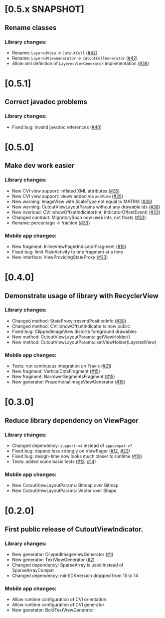 # [0.5.x SNAPSHOT]
## Rename classes

### Library changes:
* Rename: `LayeredView` -> `CutoutCell` ([#42])
* Rename: `LayeredViewGenerator` -> `CutoutCellGenerator` ([#42])
* Allow xml definition of `LayeredViewGenerator` implementation ([#38])

# [0.5.1]
## Correct javadoc problems

### Library changes:
* Fixed bug: invalid javadoc references ([#40])

# [0.5.0]
## Make dev work easier

### Library changes:
* New CVI view support: inflated XML attributes ([#35])
* New CVI view support: views added via `addView` ([#35])
* New warning: ImageView with ScaleType not equal to MATRIX ([#36])
* New warning: CutoutViewLayoutParams without any drawable ids ([#36])
* New overload: CVI::showOffsetIndicator(int, IndicatorOffsetEvent) ([#33])
* Changed contract: MigratorySpan now uses ints, not floats ([#33])
* Rename: percentage -> fraction ([#33])

### Mobile app changes:
* New fragment: InlineViewPagerIndicatorFragment ([#15])
* Fixed bug: limit PlainActivity to one fragment at a time
* New interface: ViewProvidingStateProxy ([#33])

# [0.4.0]
## Demonstrate usage of library with RecyclerView

### Library changes:
* Changed method: StateProxy::resendPositionInfo ([#30])
* Changed method: CVI::showOffsetIndicator is now public
* Fixed bug: ClippedImageView distorts foreground drawables
* New method: CutoutViewLayoutParams::getViewHolder()
* New method: CutoutViewLayoutParams::setViewHolder(LayeredView)

### Mobile app changes:
* Tests: run continuous integration on Travis ([#21])
* New fragment: VerticalDotsFragment ([#15])
* New fragment: NarrowerSegmentsFragment ([#15])
* New generator: ProportionalImageViewGenerator ([#15])

# [0.3.0]
## Reduce library dependency on ViewPager

### Library changes:
* Changed dependency: `support-v4` instead of `appcompat-v7`
* Fixed bug: depend less strongly on ViewPager ([#12], [#22])
* Fixed bug: design-time now looks much closer to runtime ([#10])
* Tests: added some basic tests ([#13], [#14])

### Mobile app changes:
* New CutoutViewLayoutParams: Bitmap over Bitmap
* New CutoutViewLayoutParams: Vector over Shape


# [0.2.0]
## First public release of CutoutViewIndicator.

### Library changes:
* New generator: ClippedImageViewGenerator ([#1])
* New generator: TextViewGenerator ([#2])
* Changed dependency: SparseArray is used instead of SparseArrayCompat
* Changed dependency: minSDKVersion dropped from 15 to 14

### Mobile app changes:
* Allow runtime configuration of CVI orientation
* Allow runtime configuration of CVI generator
* New generator: BoldTextViewGenerator


[#1]: https://github.com/fuzz-productions/CutoutViewIndicator/issues/1
[#2]: https://github.com/fuzz-productions/CutoutViewIndicator/issues/2
[#10]: https://github.com/fuzz-productions/CutoutViewIndicator/issues/10
[#12]: https://github.com/fuzz-productions/CutoutViewIndicator/issues/12
[#13]: https://github.com/fuzz-productions/CutoutViewIndicator/issues/13
[#14]: https://github.com/fuzz-productions/CutoutViewIndicator/issues/14
[#15]: https://github.com/fuzz-productions/CutoutViewIndicator/issues/15
[#21]: https://github.com/fuzz-productions/CutoutViewIndicator/issues/21
[#22]: https://github.com/fuzz-productions/CutoutViewIndicator/issues/22
[#30]: https://github.com/fuzz-productions/CutoutViewIndicator/issues/30
[#33]: https://github.com/fuzz-productions/CutoutViewIndicator/issues/33
[#35]: https://github.com/fuzz-productions/CutoutViewIndicator/issues/35
[#36]: https://github.com/fuzz-productions/CutoutViewIndicator/issues/36
[#38]: https://github.com/fuzz-productions/CutoutViewIndicator/issues/38
[#40]: https://github.com/fuzz-productions/CutoutViewIndicator/issues/40
[#42]: https://github.com/fuzz-productions/CutoutViewIndicator/issues/42
